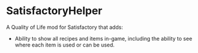 # SatisfactoryHelper

A Quality of Life mod for Satisfactory that adds:
* Ability to show all recipes and items in-game, including the ability to see where each item is used or can be used.
